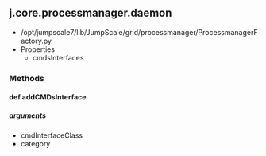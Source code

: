 ## j.core.processmanager.daemon

- /opt/jumpscale7/lib/JumpScale/grid/processmanager/ProcessmanagerFactory.py
- Properties
    - cmdsInterfaces

### Methods

#### def addCMDsInterface 

##### arguments

- cmdInterfaceClass
- category

